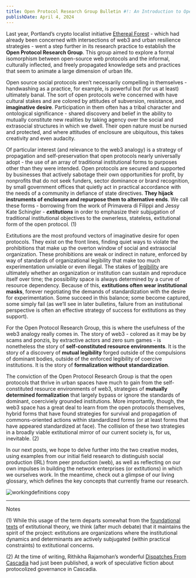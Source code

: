 ```yaml
---
title: Open Protocol Research Group Bulletin #!: An Introduction to Open Protocols
publishDate: April 4, 2024
---
```


Last year, Portland’s crypto localist initiative [Ethereal Forest](https://etherealforest.org/) - which had already been concerned with intersections of web3 and urban resilience strategies - went a step further in its research practice to establish the **Open Protocol Research Group**. This group aimed to explore a formal isomorphism between open-source web protocols and the informal, culturally inflected, and freely propagated knowledge sets and practices that seem to animate a large dimension of urban life.

Open source social protocols aren’t necessarily compelling in themselves - handwashing as a practice, for example, is powerful but (for us at least) ultimately banal. The sort of open protocols we’re concerned with have cultural stakes and are colored by attitudes of subversion, resistance, and **imaginative desire**. Participation in them often has a tribal character and ontological significance - shared discovery and belief in the ability to mutually constitute new realities by taking agency over the social and extrasocial structures in which we dwell. Their open nature must be nursed and protected, and where attitudes of enclosure are ubiquitous, this takes creativity and even audacity.

Of particular interest (and relevance to the web3 analogy) is a strategy of propagation and self-preservation that open protocols nearly universally adopt - the use of an array of traditional institutional forms to purposes other than they were intended. Open protocols are secured and supported by businesses that actively sabotage their own opportunities for profit, by nonprofits that do not seek funders, sector dominance or brand recognition, by small government offices that quietly act in practical accordance with the needs of a community in defiance of state directives. **They hijack instruments of enclosure and repurpose them to alternative ends**. We call these forms - borrowing from the work of Primavera di Filippi and Jessy Kate Schingler - ***extitutions*** in order to emphasize their subjugation of traditional institutional objectives to the ownerless, stateless, extitutional form of the open protocol. (1)

Extitutions are the most profound vectors of imaginative desire for open protocols. They exist on the front lines, finding quiet ways to violate the prohibitions that make up the overton window of social and extrasocial organization. These prohibitions are weak or indirect in nature, enforced by way of  standards of organizational legibility that make too much experimentation unviable or even illegal. The stakes of [legibility](https://www.ribbonfarm.com/2010/07/26/a-big-little-idea-called-legibility/) are ultimately whether an organization or institution can sustain and reproduce itself over time; the possibility space is always determined by a curve of resource dependency. Because of this, **extitutions often wear institutional masks**, forever negotiating the demands of standardization with the desire for experimentation. Some succeed in this balance; some become captured, some simply fail (as we’ll see in later bulletins, failure from an institutional perspective is often an effective strategy of success for extitutions as they support).

For the Open Protocol Research Group, this is where the usefulness of the web3 analogy really comes in. The story of web3 - colored as it may be by scams and ponzis, by extractive actors and zero sum games - is nonetheless the story of **self-constituted resource environments**. It is the story of a discovery of **mutual legibility** forged outside of the compulsions of dominant bodies, outside of the enforced legibility of coercive institutions. It is the story of **formalization without standardization**.

The conviction of the Open Protocol Research Group is that the open protocols that thrive in urban spaces have much to gain from the self-constituted resource environments of web3, strategies of **mutually determined formalization** that largely bypass or ignore the standards of dominant, coerciviely grounded institutions. More importantly, though, the web3 space has a great deal to learn from the open protocols themselves, hybrid forms that have found strategies for survival and propagation of commons-oriented actions within standardized forms (or at least forms that have appeared standardized at face). The collision of these two strategies in a broadly viable extitutional mirror of our current society is, for us, inevitable. (2)

In our next posts, we hope to delve further into the two creative modes, using examples from our initial field research to distinguish social production (IRL) from peer production (web), as well as reflecting on our own impulses in building the network enterprises (or extitutions) in which we ourselves work. In the meantime, check out a glimpse of our living glossary, which defines the key concepts that currently frame our research.

![workingdefinitions copy](https://hackmd.io/_uploads/Bk9VgZObC.png)






---
Notes

(1) While this usage of the term departs somewhat from the [foundational](https://medium.com/berkman-klein-center/an-introduction-to-extitutional-theory-e74b5a49ea53) [texts](https://medium.com/@jessykate/the-lazega-encounter-provoking-extitutional-theory-f8464ab82fbf) of extitutional theory, we think (after much debate) that it maintains the spirit of the project: extitutions are organizations where the institutional dynamics and determinants are actively subjugated (within practical constraints) to extitutional concerns.

(2) At the time of writing, Rithikha Rajamohan’s wonderful [Dispatches From Cascadia](https://summerofprotocols.com/research/dispatches-from-cascadia) had just been published, a work of speculative fiction about protocolized governance in Cascadia.
